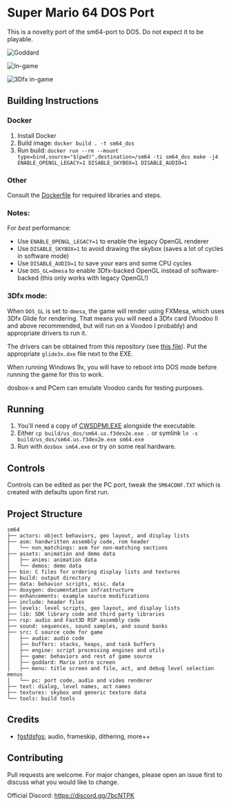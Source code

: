 # Super Mario 64 DOS Port

This is a novelty port of the sm64-port to DOS. Do not expect it to be playable.

![Goddard](https://raw.githubusercontent.com/fgsfdsfgs/sm64-port/dos/media/screenshot_00.png)

![In-game](https://raw.githubusercontent.com/fgsfdsfgs/sm64-port/dos/media/screenshot_01.png)

![3Dfx in-game](https://raw.githubusercontent.com/fgsfdsfgs/sm64-port/dos/media/screenshot_02.png)

## Building Instructions

### Docker

1. Install Docker
2. Build image: `docker build . -t sm64_dos`
3. Run build: `docker run --rm --mount type=bind,source="$(pwd)",destination=/sm64 -ti sm64_dos make -j4 ENABLE_OPENGL_LEGACY=1 DISABLE_SKYBOX=1 DISABLE_AUDIO=1`

### Other

Consult the [Dockerfile](./Dockerfile) for required libraries and steps.

### Notes:

For *best* performance:
 - Use `ENABLE_OPENGL_LEGACY=1` to enable the legacy OpenGL renderer
 - Use `DISABLE_SKYBOX=1` to avoid drawing the skybox (saves a lot of cycles in software mode)
 - Use `DISABLE_AUDIO=1` to save your ears and some CPU cycles
 - Use `DOS_GL=dmesa` to enable 3Dfx-backed OpenGL instead of software-backed (this only works with legacy OpenGL!)

### 3Dfx mode:

When `DOS_GL` is set to `dmesa`, the game will render using FXMesa, which uses 3Dfx Glide for rendering.
That means you will need a 3Dfx card (Voodoo II and above recommended, but will run on a Voodoo I probably) and appropriate
drivers to run it.

The drivers can be obtained from this repository (see [this file](lib/glide3/drivers/README.md)). Put the appropriate
`glide3x.dxe` file next to the EXE.

When running Windows 9x, you will have to reboot into DOS mode before running the game for this to work.

dosbox-x and PCem can emulate Voodoo cards for testing purposes.

## Running

1. You'll need a copy of [CWSDPMI.EXE](https://sandmann.dotster.com/cwsdpmi/) alongside the executable.
2. Either `cp build/us_dos/sm64.us.f3dex2e.exe .` or symlink `ln -s build/us_dos/sm64.us.f3dex2e.exe sm64.exe`
3. Run with `dosbox sm64.exe` or try on some real hardware.

## Controls

Controls can be edited as per the PC port, tweak the `SM64CONF.TXT` which is created with defaults upon first run.

## Project Structure

```
sm64
├── actors: object behaviors, geo layout, and display lists
├── asm: handwritten assembly code, rom header
│   └── non_matchings: asm for non-matching sections
├── assets: animation and demo data
│   ├── anims: animation data
│   └── demos: demo data
├── bin: C files for ordering display lists and textures
├── build: output directory
├── data: behavior scripts, misc. data
├── doxygen: documentation infrastructure
├── enhancements: example source modifications
├── include: header files
├── levels: level scripts, geo layout, and display lists
├── lib: SDK library code and third party libraries
├── rsp: audio and Fast3D RSP assembly code
├── sound: sequences, sound samples, and sound banks
├── src: C source code for game
│   ├── audio: audio code
│   ├── buffers: stacks, heaps, and task buffers
│   ├── engine: script processing engines and utils
│   ├── game: behaviors and rest of game source
│   ├── goddard: Mario intro screen
│   ├── menu: title screen and file, act, and debug level selection menus
│   └── pc: port code, audio and video renderer
├── text: dialog, level names, act names
├── textures: skybox and generic texture data
└── tools: build tools
```

## Credits

 - [fgsfdsfgs](https://github.com/fgsfdsfgs); audio, frameskip, dithering, more++

## Contributing

Pull requests are welcome. For major changes, please open an issue first to
discuss what you would like to change.

Official Discord: https://discord.gg/7bcNTPK
